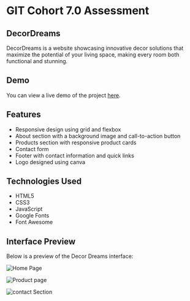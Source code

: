 # GIT Cohort 7.0 Assessment

## DecorDreams

DecorDreams is a website showcasing innovative decor solutions that maximize the potential of your living space, making every room both functional and stunning.


## Demo

You can view a live demo of the project [here](https://decor-dreams.vercel.app).

## Features

- Responsive design using grid and flexbox
- About section with a background image and call-to-action button
- Products section with responsive product cards
- Contact form
- Footer with contact information and quick links
- Logo designed using canva

## Technologies Used

- HTML5
- CSS3
- JavaScript
- Google Fonts
- Font Awesome

## Interface Preview

Below is a preview of the Decor Dreams interface:

![Home Page](https://i.imgur.com/uaoSAdF.png)

![Product page](https://i.imgur.com/yDte9zZ.png)

![contact Section](https://i.imgur.com/w9dKe4O.png)